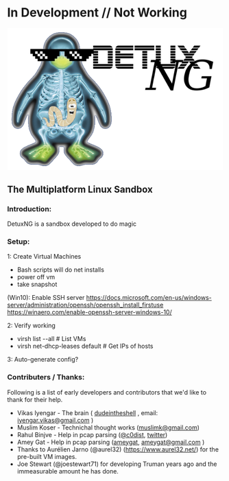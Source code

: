 # In Development // Not Working

![Logo](detux.png)
## The Multiplatform Linux Sandbox


### Introduction:
DetuxNG is a sandbox developed to do magic


### Setup:

1: Create Virtual Machines
 - Bash scripts will do net installs
 - power off vm
 - take snapshot

(Win10):
    Enable SSH server
    https://docs.microsoft.com/en-us/windows-server/administration/openssh/openssh_install_firstuse
    https://winaero.com/enable-openssh-server-windows-10/
    
2: Verify working
 - virsh list --all              # List VMs
 - virsh net-dhcp-leases default # Get IPs of hosts

3: Auto-generate config?








### Contributers / Thanks:
Following is a list of early developers and contributors that we'd like to thank for their help.
- Vikas Iyengar - The brain ( [dudeintheshell](https://github.com/dudeintheshell) , email: iyengar.vikas@gmail.com ) 
- Muslim Koser - Technichal thought works (muslimk@gmail.com)
- Rahul Binjve - Help in pcap parsing ([@c0dist](https://github.com/c0dist), [twitter](https://twitter.com/c0dist))
- Amey Gat - Help in pcap parsing ([ameygat](https://github.com/ameygat), ameygat@gmail.com )
- Thanks to Aurélien Jarno (@aurel32) (https://www.aurel32.net/) for the pre-built VM images.
- Joe Stewart (@joestewart71) for developing Truman years ago and the immeasurable amount he has  done. 
